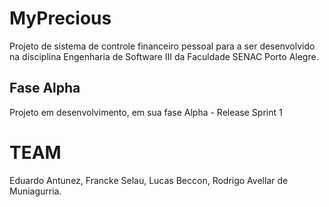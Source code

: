 # MyPrecious
Projeto de sistema de controle financeiro pessoal para a ser desenvolvido na disciplina Engenharia de Software III da Faculdade SENAC Porto Alegre.

## Fase Alpha
Projeto em desenvolvimento, em sua fase Alpha - Release Sprint 1

# TEAM
Eduardo Antunez, Francke Selau, Lucas Beccon, Rodrigo Avellar de Muniagurria.
